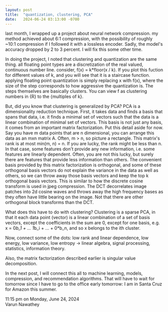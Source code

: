 ```yaml
---
layout: post
title:  "quantization, clustering, PCA"
date:   2024-06-24 03:13:00 -0700
---
```



last month, I wrapped up a project about neural network compression. my method achieved about 6:1 compression, with the possibility of roughly ~10:1 compression if I followed it with a lossless encoder. Sadly, the model's accuracy dropped by 2 to 3 percent. I will fix this some other time.  

In doing the project, I noted that clustering and quantization are the same thing. all floating point types are a discretization of the real valued, continuous number line. consider, f(x) =  k*floor(x / k). If you plot this fuction for different values of k, and you will see that it is a staircase function. applying floating point quantization is simply replacing x with f(x), where the size of the step corresponds to how aggressive the quantization is. The steps themselves are basically clusters. You can view f as clustering numbers in {R} to the {multiples of k}.  

But, did you know that clustering is generalized by PCA? PCA is a dimensionality reduction technique. First, it takes data and finds a basis that spans that data, i.e. it finds a minimal set of vectors such that the data is a linear combination of minimal set of vectors. This basis is not just any basis, it comes from an important matrix factorization. Put this detail aside for now. Say you have m data points that are n dimensional, you can arrange this data as an mxn matrix A. Often, m > n, so picture a rectangle. This matrix's rank is at most min(m, n) = n. If you are lucky, the rank might be less than n. In that case, some features don't provide any new information, i.e. some features are linearly dependent. Often, you are not this lucky, but surely there are features that provide less information than others. The convenient basis provided by this matrix factorization is orthogonal, and some of these orthogonal basis vectors do not explain the variance in the data as well as others, so we can throw away those basis vectors and keep the top k orthogonal basis vectors. This is similar to how the discrete cosine transform is used in jpeg compression. The DCT decorrelates image patches into 2d cosine waves and throws away the high frequency bases as they often have little bearing on the image. Not that there are other orthogonal block transforms than the DCT.  

What does this have to do with clustering? Clustering is a sparse PCA, in that it each data point (vector) is a linear combination of a set of basis vectors, except the coefficients in the sum are 0, except for one basis, e.g. x = 0*b_1 + ... 1*b_i + ... + 0*b_n, and so x belongs to the ith cluster.  

Now, connect some of the dots: low rank and linear dependence, low energy, low variance, low entropy -> linear algebra, signal processing, statistics, information theory.  

Also, the matrix factorization described earlier is singular value decomposition.  

In the next post, I will connect this all to machine learning, models, compression, and recommendation algorithms. That will have to wait for tomorrow since I have to go to the office early tomorrow: I am in Santa Cruz for Amazon this summer.

11:15 pm on Monday, June 24, 2024  
Varun Nawathey

